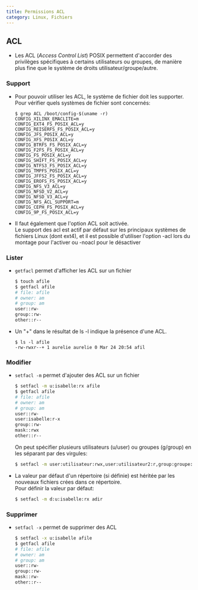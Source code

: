 ```yaml
---
title: Permissions ACL
category: Linux, Fichiers
---
```


## ACL

* Les ACL (*Access Control List*) POSIX permettent d'accorder des privilèges spécifiques à certains utilisateurs ou groupes, de manière plus fine que le système de droits utilisateur/groupe/autre.

### Support

* Pour pouvoir utiliser les ACL, le système de fichier doit les supporter.  
  Pour vérifier quels systèmes de fichier sont concernés:

    ```
    $ grep ACL /boot/config-$(uname -r)
    CONFIG_XILINX_EMACLITE=m
    CONFIG_EXT4_FS_POSIX_ACL=y
    CONFIG_REISERFS_FS_POSIX_ACL=y
    CONFIG_JFS_POSIX_ACL=y
    CONFIG_XFS_POSIX_ACL=y
    CONFIG_BTRFS_FS_POSIX_ACL=y
    CONFIG_F2FS_FS_POSIX_ACL=y
    CONFIG_FS_POSIX_ACL=y
    CONFIG_SHIFT_FS_POSIX_ACL=y
    CONFIG_NTFS3_FS_POSIX_ACL=y
    CONFIG_TMPFS_POSIX_ACL=y
    CONFIG_JFFS2_FS_POSIX_ACL=y
    CONFIG_EROFS_FS_POSIX_ACL=y
    CONFIG_NFS_V3_ACL=y
    CONFIG_NFSD_V2_ACL=y
    CONFIG_NFSD_V3_ACL=y
    CONFIG_NFS_ACL_SUPPORT=m
    CONFIG_CEPH_FS_POSIX_ACL=y
    CONFIG_9P_FS_POSIX_ACL=y
    ```

* Il faut également que l'option ACL soit activée.  
  Le support des acl est actif par défaut sur les principaux systèmes de fichiers Linux (dont ext4), et il est possible d'utiliser l'option -acl lors du montage pour l'activer ou -noacl pour le désactiver

### Lister

* `getfacl` permet d'afficher les ACL sur un fichier

    ``` bash
    $ touch afile
    $ getfacl afile
    # file: afile
    # owner: am
    # group: am
    user::rw-
    group::rw-
    other::r--
    ```

* Un "+" dans le résultat de ls -l indique la présence d'une ACL.

    ```
    $ ls -l afile
    -rw-rwxr--+ 1 aurelie aurelie 0 Mar 24 20:54 afil
    ```

### Modifier

* `setfacl -m` permet d'ajouter des ACL sur un fichier

    ``` bash
    $ setfacl -m u:isabelle:rx afile
    $ getfacl afile
    # file: afile
    # owner: am
    # group: am
    user::rw-
    user:isabelle:r-x
    group::rw-
    mask::rwx
    other::r--
    ```

    On peut spécifier plusieurs utilisateurs (u/user) ou groupes (g/group) en les séparant par des virgules:

    ``` bash
    $ setfacl -m user:utilisateur:rwx,user:utilisateur2:r,group:groupe:rw fichier
    ```

* La valeur par défaut d'un répertoire (si définie) est héritée par les nouveaux fichiers crées dans ce répertoire.  
  Pour définir la valeur par défaut:

    ``` bash
    $ setfacl -m d:u:isabelle:rx adir
    ```

### Supprimer

* `setfacl -x` permet de supprimer des ACL

    ``` bash
    $ setfacl -x u:isabelle afile
    $ getfacl afile
    # file: afile
    # owner: am
    # group: am
    user::rw-
    group::rw-
    mask::rw-
    other::r--
    ```
